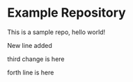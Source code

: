 # Example Repository
This is a sample repo, hello world!

New line added

third change is here

forth line is here

